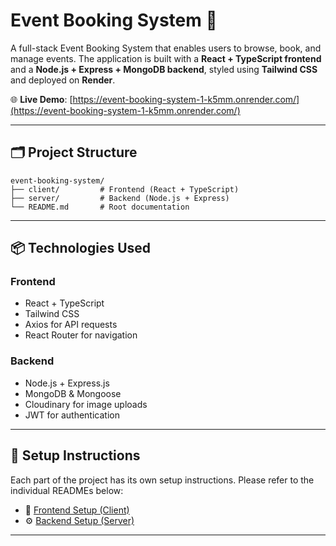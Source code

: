 
# Event Booking System 🎫

A full-stack Event Booking System that enables users to browse, book, and manage events. The application is built with a **React + TypeScript frontend** and a **Node.js + Express + MongoDB backend**, styled using **Tailwind CSS** and deployed on **Render**.

🌐 **Live Demo**: [https://event-booking-system-1-k5mm.onrender.com/](https://event-booking-system-1-k5mm.onrender.com/)

---

## 🗂️ Project Structure

```
event-booking-system/
├── client/         # Frontend (React + TypeScript)
├── server/         # Backend (Node.js + Express)
└── README.md       # Root documentation
```

---

## 📦 Technologies Used

### Frontend
- React + TypeScript
- Tailwind CSS
- Axios for API requests
- React Router for navigation

### Backend
- Node.js + Express.js
- MongoDB & Mongoose
- Cloudinary for image uploads
- JWT for authentication

---

## 🚀 Setup Instructions

Each part of the project has its own setup instructions. Please refer to the individual READMEs below:

- 🧭 [Frontend Setup (Client)](./client/README.md)
- ⚙️ [Backend Setup (Server)](./server/README.md)

---



